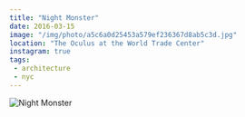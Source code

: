 ```yaml
---
title: "Night Monster"
date: 2016-03-15
image: "/img/photo/a5c6a0d25453a579ef236367d8ab5c3d.jpg"
location: "The Oculus at the World Trade Center"
instagram: true
tags:
 - architecture
 - nyc
---
```


![Night Monster](/img/photo/a5c6a0d25453a579ef236367d8ab5c3d.jpg)
